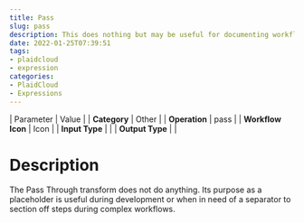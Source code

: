 ```yaml
---
title: Pass
slug: pass
description: This does nothing but may be useful for documenting workflows
date: 2022-01-25T07:39:51
tags:
- plaidcloud
- expression
categories:
- PlaidCloud
- Expressions
---
```





| Parameter | Value |
| **Category** | Other |
| **Operation** | pass |
| **Workflow Icon** | Icon |
| **Input Type** |  |
| **Output Type** |  |

# Description


The Pass Through transform does not do anything. Its purpose as a placeholder is useful during development or when in need of a separator to section off steps during complex workflows.


